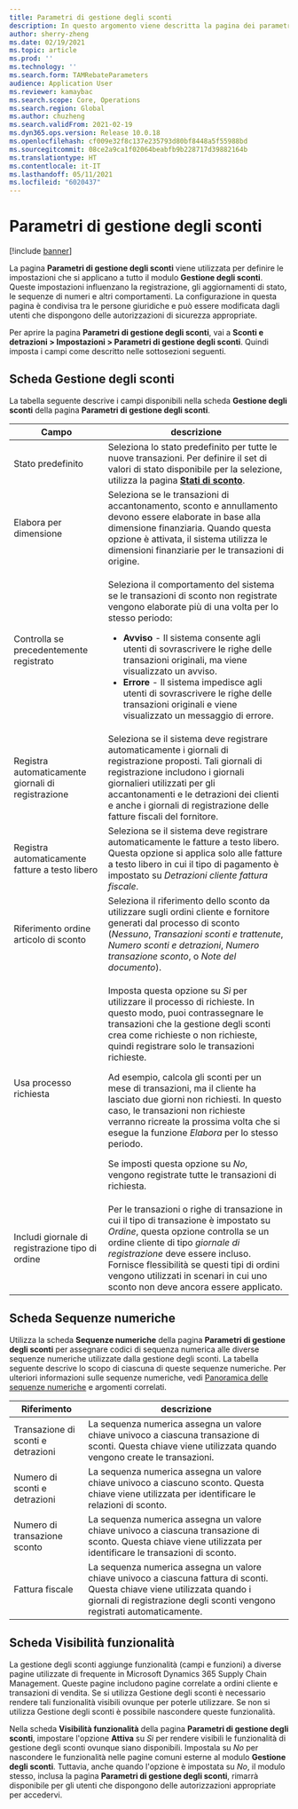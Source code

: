 ```yaml
---
title: Parametri di gestione degli sconti
description: In questo argomento viene descritta la pagina dei parametri di gestione degli sconti. Questa pagina contiene impostazioni che influenzano la registrazione, gli aggiornamenti di stato, le sequenze di numeri e altri comportamenti.
author: sherry-zheng
ms.date: 02/19/2021
ms.topic: article
ms.prod: ''
ms.technology: ''
ms.search.form: TAMRebateParameters
audience: Application User
ms.reviewer: kamaybac
ms.search.scope: Core, Operations
ms.search.region: Global
ms.author: chuzheng
ms.search.validFrom: 2021-02-19
ms.dyn365.ops.version: Release 10.0.18
ms.openlocfilehash: cf009e32f8c137e235793d80bf8448a5f55988bd
ms.sourcegitcommit: 08ce2a9ca1f02064beabfb9b228717d39882164b
ms.translationtype: HT
ms.contentlocale: it-IT
ms.lasthandoff: 05/11/2021
ms.locfileid: "6020437"
---
```

# <a name="rebate-management-parameters"></a>Parametri di gestione degli sconti

[!include [banner](../includes/banner.md)]

La pagina **Parametri di gestione degli sconti** viene utilizzata per definire le impostazioni che si applicano a tutto il modulo **Gestione degli sconti**. Queste impostazioni influenzano la registrazione, gli aggiornamenti di stato, le sequenze di numeri e altri comportamenti. La configurazione in questa pagina è condivisa tra le persone giuridiche e può essere modificata dagli utenti che dispongono delle autorizzazioni di sicurezza appropriate.

Per aprire la pagina **Parametri di gestione degli sconti**, vai a **Sconti e detrazioni \> Impostazioni \> Parametri di gestione degli sconti**. Quindi imposta i campi come descritto nelle sottosezioni seguenti.

## <a name="rebate-management-tab"></a>Scheda Gestione degli sconti

La tabella seguente descrive i campi disponibili nella scheda **Gestione degli sconti** della pagina **Parametri di gestione degli sconti**.

| Campo | descrizione |
|---|---|
| Stato predefinito | Seleziona lo stato predefinito per tutte le nuove transazioni. Per definire il set di valori di stato disponibile per la selezione, utilizza la pagina [**Stati di sconto**](rebate-statuses.md). |
| Elabora per dimensione | Seleziona se le transazioni di accantonamento, sconto e annullamento devono essere elaborate in base alla dimensione finanziaria. Quando questa opzione è attivata, il sistema utilizza le dimensioni finanziarie per le transazioni di origine. |
| Controlla se precedentemente registrato | <p>Seleziona il comportamento del sistema se le transazioni di sconto non registrate vengono elaborate più di una volta per lo stesso periodo:</p><ul><li>**Avviso** - Il sistema consente agli utenti di sovrascrivere le righe delle transazioni originali, ma viene visualizzato un avviso.</li><li>**Errore** - Il sistema impedisce agli utenti di sovrascrivere le righe delle transazioni originali e viene visualizzato un messaggio di errore. |
| Registra automaticamente giornali di registrazione | Seleziona se il sistema deve registrare automaticamente i giornali di registrazione proposti. Tali giornali di registrazione includono i giornali giornalieri utilizzati per gli accantonamenti e le detrazioni dei clienti e anche i giornali di registrazione delle fatture fiscali del fornitore. |
| Registra automaticamente fatture a testo libero | Seleziona se il sistema deve registrare automaticamente le fatture a testo libero. Questa opzione si applica solo alle fatture a testo libero in cui il tipo di pagamento è impostato su *Detrazioni cliente fattura fiscale*. |
| Riferimento ordine articolo di sconto | Seleziona il riferimento dello sconto da utilizzare sugli ordini cliente e fornitore generati dal processo di sconto (*Nessuno*, *Transazioni sconti e trattenute*, *Numero sconti e detrazioni*, *Numero transazione sconto*, o *Note del documento*). |
| Usa processo richiesta | <p>Imposta questa opzione su *Sì* per utilizzare il processo di richieste. In questo modo, puoi contrassegnare le transazioni che la gestione degli sconti crea come richieste o non richieste, quindi registrare solo le transazioni richieste.</p><p>Ad esempio, calcola gli sconti per un mese di transazioni, ma il cliente ha lasciato due giorni non richiesti. In questo caso, le transazioni non richieste verranno ricreate la prossima volta che si esegue la funzione *Elabora* per lo stesso periodo.</p><p>Se imposti questa opzione su *No*, vengono registrate tutte le transazioni di richiesta.</p> |
| Includi giornale di registrazione tipo di ordine | Per le transazioni o righe di transazione in cui il tipo di transazione è impostato su *Ordine*, questa opzione controlla se un ordine cliente di tipo *giornale di registrazione* deve essere incluso. Fornisce flessibilità se questi tipi di ordini vengono utilizzati in scenari in cui uno sconto non deve ancora essere applicato. |

## <a name="number-sequences-tab"></a>Scheda Sequenze numeriche

Utilizza la scheda **Sequenze numeriche** della pagina **Parametri di gestione degli sconti** per assegnare codici di sequenza numerica alle diverse sequenze numeriche utilizzate dalla gestione degli sconti. La tabella seguente descrive lo scopo di ciascuna di queste sequenze numeriche. Per ulteriori informazioni sulle sequenze numeriche, vedi [Panoramica delle sequenze numeriche](../../fin-ops-core/fin-ops/organization-administration/number-sequence-overview.md) e argomenti correlati.

| Riferimento | descrizione |
|---|---|
| Transazione di sconti e detrazioni | La sequenza numerica assegna un valore chiave univoco a ciascuna transazione di sconti. Questa chiave viene utilizzata quando vengono create le transazioni. |
| Numero di sconti e detrazioni | La sequenza numerica assegna un valore chiave univoco a ciascuno sconto. Questa chiave viene utilizzata per identificare le relazioni di sconto. |
| Numero di transazione sconto | La sequenza numerica assegna un valore chiave univoco a ciascuna transazione di sconto. Questa chiave viene utilizzata per identificare le transazioni di sconto. |
| Fattura fiscale | La sequenza numerica assegna un valore chiave univoco a ciascuna fattura di sconti. Questa chiave viene utilizzata quando i giornali di registrazione degli sconti vengono registrati automaticamente. |

## <a name="feature-visibility-tab"></a>Scheda Visibilità funzionalità

La gestione degli sconti aggiunge funzionalità (campi e funzioni) a diverse pagine utilizzate di frequente in Microsoft Dynamics 365 Supply Chain Management. Queste pagine includono pagine correlate a ordini cliente e transazioni di vendita. Se si utilizza Gestione degli sconti è necessario rendere tali funzionalità visibili ovunque per poterle utilizzare. Se non si utilizza Gestione degli sconti è possibile nascondere queste funzionalità.

Nella scheda **Visibilità funzionalità** della pagina **Parametri di gestione degli sconti**, impostare l'opzione **Attiva** su *Sì* per rendere visibili le funzionalità di gestione degli sconti ovunque siano disponibili. Impostala su *No* per nascondere le funzionalità nelle pagine comuni esterne al modulo **Gestione degli sconti**. Tuttavia, anche quando l'opzione è impostata su *No*, il modulo stesso, inclusa la pagina **Parametri di gestione degli sconti**, rimarrà disponibile per gli utenti che dispongono delle autorizzazioni appropriate per accedervi.
